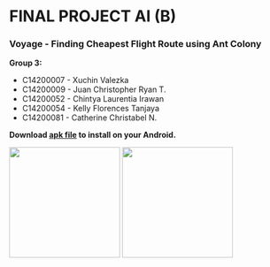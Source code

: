 # FINAL PROJECT AI (B)
### Voyage - Finding Cheapest Flight Route using Ant Colony

**Group 3:**
* C14200007 - Xuchin Valezka
* C14200009 - Juan Christopher Ryan T.
* C14200052 - Chintya Laurentia Irawan
* C14200054 - Kelly Florences Tanjaya
* C14200081 - Catherine Christabel N.

**Download [apk file](https://drive.google.com/file/d/1KPU7UcW83ZyZT-8-DzjL5HBNhWjEJWIn/view?usp=sharing) to install on your Android.**

<div>
  <img src="https://user-images.githubusercontent.com/83347252/177126716-d7388869-810b-4943-9a3d-7ca2b8fb1e58.png" width=200>
  <img src="https://user-images.githubusercontent.com/83347252/177126745-bd132683-47f3-484e-bbc0-14ee359337f5.png" width=200>
</div>
